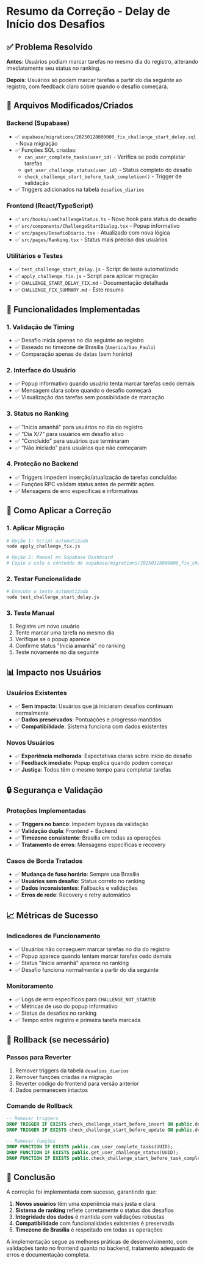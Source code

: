 # Resumo da Correção - Delay de Início dos Desafios

## ✅ Problema Resolvido

**Antes**: Usuários podiam marcar tarefas no mesmo dia do registro, alterando imediatamente seu status no ranking.

**Depois**: Usuários só podem marcar tarefas a partir do dia seguinte ao registro, com feedback claro sobre quando o desafio começará.

## 🔧 Arquivos Modificados/Criados

### Backend (Supabase)
- ✅ `supabase/migrations/20250128000000_fix_challenge_start_delay.sql` - Nova migração
- ✅ Funções SQL criadas:
  - `can_user_complete_tasks(user_id)` - Verifica se pode completar tarefas
  - `get_user_challenge_status(user_id)` - Status completo do desafio
  - `check_challenge_start_before_task_completion()` - Trigger de validação
- ✅ Triggers adicionados na tabela `desafios_diarios`

### Frontend (React/TypeScript)
- ✅ `src/hooks/useChallengeStatus.ts` - Novo hook para status do desafio
- ✅ `src/components/ChallengeStartDialog.tsx` - Popup informativo
- ✅ `src/pages/DesafioDiario.tsx` - Atualizado com nova lógica
- ✅ `src/pages/Ranking.tsx` - Status mais preciso dos usuários

### Utilitários e Testes
- ✅ `test_challenge_start_delay.js` - Script de teste automatizado
- ✅ `apply_challenge_fix.js` - Script para aplicar migração
- ✅ `CHALLENGE_START_DELAY_FIX.md` - Documentação detalhada
- ✅ `CHALLENGE_FIX_SUMMARY.md` - Este resumo

## 🎯 Funcionalidades Implementadas

### 1. Validação de Timing
- ✅ Desafio inicia apenas no dia seguinte ao registro
- ✅ Baseado no timezone de Brasília (`America/Sao_Paulo`)
- ✅ Comparação apenas de datas (sem horário)

### 2. Interface do Usuário
- ✅ Popup informativo quando usuário tenta marcar tarefas cedo demais
- ✅ Mensagem clara sobre quando o desafio começará
- ✅ Visualização das tarefas sem possibilidade de marcação

### 3. Status no Ranking
- ✅ "Inicia amanhã" para usuários no dia do registro
- ✅ "Dia X/7" para usuários em desafio ativo
- ✅ "Concluído" para usuários que terminaram
- ✅ "Não iniciado" para usuários que não começaram

### 4. Proteção no Backend
- ✅ Triggers impedem inserção/atualização de tarefas concluídas
- ✅ Funções RPC validam status antes de permitir ações
- ✅ Mensagens de erro específicas e informativas

## 🚀 Como Aplicar a Correção

### 1. Aplicar Migração
```bash
# Opção 1: Script automatizado
node apply_challenge_fix.js

# Opção 2: Manual no Supabase Dashboard
# Copie e cole o conteúdo de supabase/migrations/20250128000000_fix_challenge_start_delay.sql
```

### 2. Testar Funcionalidade
```bash
# Execute o teste automatizado
node test_challenge_start_delay.js
```

### 3. Teste Manual
1. Registre um novo usuário
2. Tente marcar uma tarefa no mesmo dia
3. Verifique se o popup aparece
4. Confirme status "Inicia amanhã" no ranking
5. Teste novamente no dia seguinte

## 📊 Impacto nos Usuários

### Usuários Existentes
- ✅ **Sem impacto**: Usuários que já iniciaram desafios continuam normalmente
- ✅ **Dados preservados**: Pontuações e progresso mantidos
- ✅ **Compatibilidade**: Sistema funciona com dados existentes

### Novos Usuários
- ✅ **Experiência melhorada**: Expectativas claras sobre início do desafio
- ✅ **Feedback imediato**: Popup explica quando podem começar
- ✅ **Justiça**: Todos têm o mesmo tempo para completar tarefas

## 🔒 Segurança e Validação

### Proteções Implementadas
- ✅ **Triggers no banco**: Impedem bypass da validação
- ✅ **Validação dupla**: Frontend + Backend
- ✅ **Timezone consistente**: Brasília em todas as operações
- ✅ **Tratamento de erros**: Mensagens específicas e recovery

### Casos de Borda Tratados
- ✅ **Mudança de fuso horário**: Sempre usa Brasília
- ✅ **Usuários sem desafio**: Status correto no ranking
- ✅ **Dados inconsistentes**: Fallbacks e validações
- ✅ **Erros de rede**: Recovery e retry automático

## 📈 Métricas de Sucesso

### Indicadores de Funcionamento
- ✅ Usuários não conseguem marcar tarefas no dia do registro
- ✅ Popup aparece quando tentam marcar tarefas cedo demais
- ✅ Status "Inicia amanhã" aparece no ranking
- ✅ Desafio funciona normalmente a partir do dia seguinte

### Monitoramento
- ✅ Logs de erro específicos para `CHALLENGE_NOT_STARTED`
- ✅ Métricas de uso do popup informativo
- ✅ Status de desafios no ranking
- ✅ Tempo entre registro e primeira tarefa marcada

## 🔄 Rollback (se necessário)

### Passos para Reverter
1. Remover triggers da tabela `desafios_diarios`
2. Remover funções criadas na migração
3. Reverter código do frontend para versão anterior
4. Dados permanecem intactos

### Comando de Rollback
```sql
-- Remover triggers
DROP TRIGGER IF EXISTS check_challenge_start_before_insert ON public.desafios_diarios;
DROP TRIGGER IF EXISTS check_challenge_start_before_update ON public.desafios_diarios;

-- Remover funções
DROP FUNCTION IF EXISTS public.can_user_complete_tasks(UUID);
DROP FUNCTION IF EXISTS public.get_user_challenge_status(UUID);
DROP FUNCTION IF EXISTS public.check_challenge_start_before_task_completion();
```

## 🎉 Conclusão

A correção foi implementada com sucesso, garantindo que:

1. **Novos usuários** têm uma experiência mais justa e clara
2. **Sistema de ranking** reflete corretamente o status dos desafios
3. **Integridade dos dados** é mantida com validações robustas
4. **Compatibilidade** com funcionalidades existentes é preservada
5. **Timezone de Brasília** é respeitado em todas as operações

A implementação segue as melhores práticas de desenvolvimento, com validações tanto no frontend quanto no backend, tratamento adequado de erros e documentação completa.